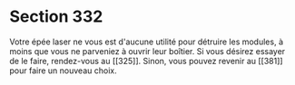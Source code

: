 # Section 332

Votre épée laser ne vous est d'aucune utilité pour détruire les modules, à moins que vous ne parveniez à ouvrir leur boîtier. Si vous désirez essayer de le faire, rendez-vous au [[325]]. Sinon, vous pouvez revenir au [[381]] pour faire un nouveau choix.